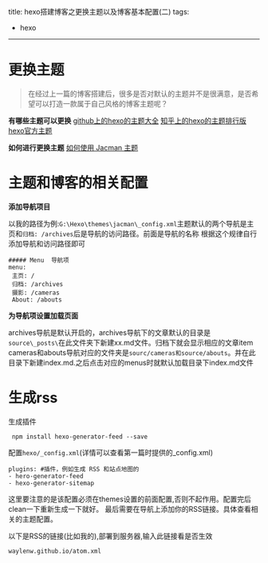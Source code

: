 title: hexo搭建博客之更换主题以及博客基本配置(二)
tags:
- hexo
---
 # 更换主题
 >在经过上一篇的博客搭建后，很多是否对默认的主题并不是很满意，是否希望可以打造一款属于自己风格的博客主题呢？
 
 **有哪些主题可以更换**
 [github上的hexo的主题大全](https://github.com/hexojs/hexo/wiki/Themes)
 [知乎上的hexo的主题排行版](http://www.zhihu.com/question/24422335/answer/46357100)
 [hexo官方主题](https://hexo.io/themes/)

  **如何进行更换主题**
  [如何使用 Jacman 主题](http://wuchong.me/jacman/2014/11/20/how-to-use-jacman/#more)

 # 主题和博客的相关配置
 **添加导航项目**
 
以我的路径为例:`G:\Hexo\themes\jacman\_config.xml`主题默认的两个导航是主页和`归档: /archives`后是导航的访问路径。前面是导航的名称	根据这个规律自行添加导航和访问路径即可
 
 ```
 ##### Menu  导航项
 menu:
  主页: /      
  归档: /archives
  摄影: /cameras
  About: /abouts

 ```
 **为导航项设置加载页面**
 
 archives导航是默认开启的，archives导航下的文章默认的目录是`source\_posts\`在此文件夹下新建xx.md文件。归档下就会显示相应的文章item
 cameras和abouts导航对应的文件夹是`sourc/cameras和source/abouts`。并在此目录下新建index.md.之后点击对应的menus时就默认加载目录下index.md文件
 
 # 生成rss
 
 生成插件
 
 ```
  npm install hexo-generator-feed --save

 ```
 
 配置`hexo/_config.xml`(详情可以查看第一篇时提供的_config.xml)
 
 
 ```	
plugins: #插件，例如生成 RSS 和站点地图的- hero-generator-feed- hexo-generator-sitemap
 ```
 这里要注意的是该配置必须在themes设置的前面配置,否则不起作用。配置完后clean一下重新生成一下就好。
 最后需要在导航上添加你的RSS链接。具体查看相关的主题配置。
 
 以下是RSS的链接(比如我的),部署到服务器,输入此链接看是否生效
 ```
 waylenw.github.io/atom.xml
 ```
    